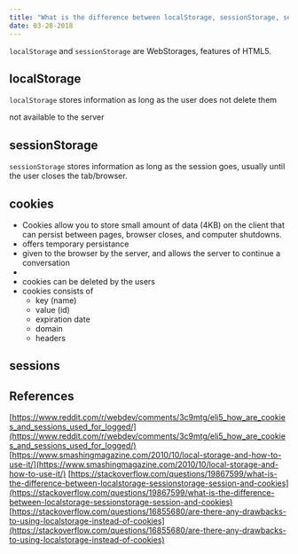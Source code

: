 ```yaml
---
title: "What is the difference between localStorage, sessionStorage, session, and cookies?"
date: 03-28-2018
---
```


`localStorage` and `sessionStorage` are WebStorages, features of HTML5.

## localStorage

`localStorage` stores information as long as the user does not delete them

not available to the server

## sessionStorage

`sessionStorage` stores information as long as the session goes, usually until the user closes the tab/browser.

## cookies

- Cookies allow you to store small amount of data (4KB) on the client that can persist between pages, browser closes, and computer shutdowns.
- offers temporary persistance
- given to the browser by the server, and allows the server to continue a conversation
- 
- cookies can be deleted by the users
- cookies consists of
    - key (name)
    - value (id)
    - expiration date
    - domain
    - headers


## sessions


## References

[https://www.reddit.com/r/webdev/comments/3c9mtg/eli5_how_are_cookies_and_sessions_used_for_logged/](https://www.reddit.com/r/webdev/comments/3c9mtg/eli5_how_are_cookies_and_sessions_used_for_logged/)
[https://www.smashingmagazine.com/2010/10/local-storage-and-how-to-use-it/](https://www.smashingmagazine.com/2010/10/local-storage-and-how-to-use-it/)
[https://stackoverflow.com/questions/19867599/what-is-the-difference-between-localstorage-sessionstorage-session-and-cookies](https://stackoverflow.com/questions/19867599/what-is-the-difference-between-localstorage-sessionstorage-session-and-cookies)
[https://stackoverflow.com/questions/16855680/are-there-any-drawbacks-to-using-localstorage-instead-of-cookies](https://stackoverflow.com/questions/16855680/are-there-any-drawbacks-to-using-localstorage-instead-of-cookies)